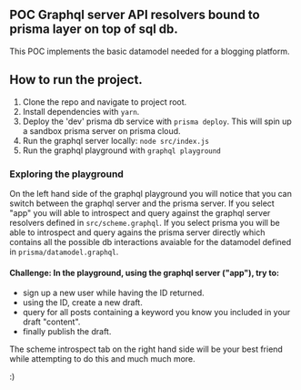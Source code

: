 ## POC Graphql server API resolvers bound to prisma layer on top of sql db.

This POC implements the basic datamodel needed for a blogging platform.

## How to run the project.
1. Clone the repo and navigate to project root.
2. Install dependencies with ```yarn```.
3. Deploy the 'dev' prisma db service with ```prisma deploy```. This will spin up a sandbox prisma server on prisma cloud.
4. Run the graphql server locally: ```node src/index.js```
5. Run the graphql playground with ```graphql playground```

### Exploring the playground
On the left hand side of the graphql playground you will notice that you can switch between the graphql server and the prisma server.
If you select "app" you will able to introspect and query against the graphql server resolvers defined in `src/scheme.graphql`.
If you select prisma you will be able to introspect and query agains the prisma server directly which contains all the possible db interactions avaiable for the datamodel defined in `prisma/datamodel.graphql`.

#### Challenge: In the playground, using the graphql server ("app"), try to:
- sign up a new user while having the ID returned.
- using the ID, create a new draft.
- query for all posts containing a keyword you know you included in your draft "content".
- finally publish the draft.

The scheme introspect tab on the right hand side will be your best friend while attempting to do this and much much more.

:)